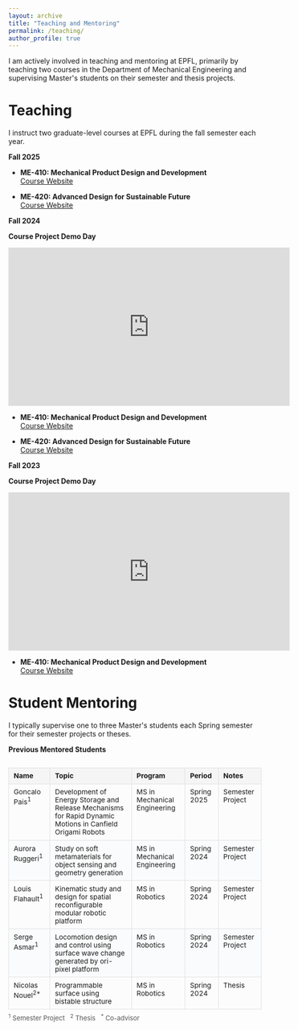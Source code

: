 ```yaml
---
layout: archive
title: "Teaching and Mentoring"
permalink: /teaching/
author_profile: true
---
```


<style>
/* Style just for this page */
.custom-table-container {
  overflow-x: auto;
  margin-bottom: 1.5em;
}
.custom-teaching-table {
  width: 100%;
  border-collapse: collapse;
  background: #fcfcfc;
  font-size: 0.98em;
  margin-bottom: 0.5em;
}
.custom-teaching-table th, .custom-teaching-table td {
  border: 1px solid #e0e0e0;
  padding: 0.55em 0.7em;
  text-align: left;
  vertical-align: top;
}
.custom-teaching-table th {
  background: #f5f5f5;
  font-weight: 700;
}
.custom-teaching-table tr:nth-child(even) {
  background: #fafbfc;
}
.custom-table-footnote {
  font-size: 0.92em;
  margin-top: 0.2em;
  color: #555;
}
h2, h3 {
  margin-top: 2em;
  border-bottom: 2px solid #e1e1e1;
  padding-bottom: 0.3em;
  margin-bottom: 0.8em;
}
</style>

I am actively involved in teaching and mentoring at EPFL, primarily by teaching two courses in the Department of Mechanical Engineering and supervising Master's students on their semester and thesis projects.

Teaching
======
I instruct two graduate-level courses at EPFL during the fall semester each year.

**Fall 2025**
- **ME-410: Mechanical Product Design and Development**  
  [Course Website](https://www.paikslab.com/courses/me-410)  

- **ME-420: Advanced Design for Sustainable Future**  
  [Course Website](https://www.paikslab.com/courses/me-420)  

**Fall 2024**

**Course Project Demo Day**
<div class="video-container">
    <iframe 
        src="https://www.youtube.com/embed/it6jJS-H5x4?si=-xpRsOrXwWThhFgo"
        width="560"
        height="315"
        frameborder="0" 
        allowfullscreen
        loading="lazy">
    </iframe>
</div>

- **ME-410: Mechanical Product Design and Development**  
  [Course Website](https://www.paikslab.com/courses/me-410)  

- **ME-420: Advanced Design for Sustainable Future**  
  [Course Website](https://www.paikslab.com/courses/me-420)  

**Fall 2023**

**Course Project Demo Day**
<div class="video-container">
    <iframe 
        src="https://www.youtube.com/embed/wza144iqfco?si=TrLDupygtGFRwhM-"
        width="560"
        height="315"
        frameborder="0" 
        allowfullscreen
        loading="lazy">
    </iframe>
</div>

- **ME-410: Mechanical Product Design and Development**  
  [Course Website](https://www.paikslab.com/courses/me-410)

Student Mentoring
======
I typically supervise one to three Master's students each Spring semester for their semester projects or theses.

**Previous Mentored Students**

<div class="custom-table-container">

<table class="custom-teaching-table">
  <thead>
    <tr>
      <th>Name</th>
      <th>Topic</th>
      <th>Program</th>
      <th>Period</th>
      <th>Notes</th>
    </tr>
  </thead>
  <tbody>
    <tr>
      <td>Goncalo Pais<sup>1</sup></td>
      <td>Development of Energy Storage and Release Mechanisms for Rapid Dynamic Motions in Canfield Origami Robots</td>
      <td>MS in Mechanical Engineering</td>
      <td>Spring 2025</td>
      <td>Semester Project</td>
    </tr>
    <tr>
      <td>Aurora Ruggeri<sup>1</sup></td>
      <td>Study on soft metamaterials for object sensing and geometry generation</td>
      <td>MS in Mechanical Engineering</td>
      <td>Spring 2024</td>
      <td>Semester Project</td>
    </tr>
    <tr>
      <td>Louis Flahault<sup>1</sup></td>
      <td>Kinematic study and design for spatial reconfigurable modular robotic platform</td>
      <td>MS in Robotics</td>
      <td>Spring 2024</td>
      <td>Semester Project</td>
    </tr>
    <tr>
      <td>Serge Asmar<sup>1</sup></td>
      <td>Locomotion design and control using surface wave change generated by ori-pixel platform</td>
      <td>MS in Robotics</td>
      <td>Spring 2024</td>
      <td>Semester Project</td>
    </tr>
    <tr>
      <td>Nicolas Nouel<sup>2*</sup></td>
      <td>Programmable surface using bistable structure</td>
      <td>MS in Robotics</td>
      <td>Spring 2024</td>
      <td>Thesis</td>
    </tr>
  </tbody>
</table>
<div class="custom-table-footnote">
  <sup>1</sup> Semester Project &nbsp; <sup>2</sup> Thesis &nbsp; <sup>*</sup> Co-advisor
</div>
</div>